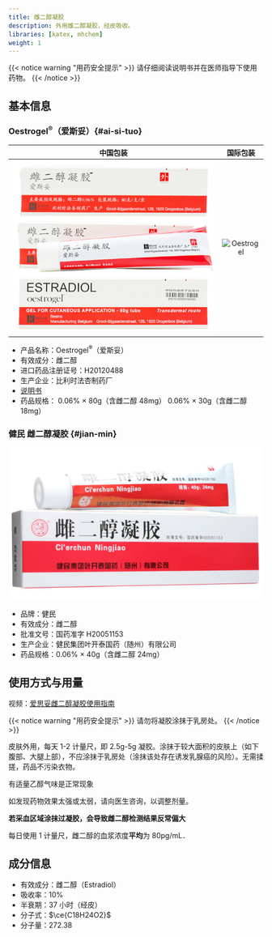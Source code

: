 ```yaml
---
title: 雌二醇凝胶
description: 外用雌二醇凝胶，经皮吸收。
libraries: [katex, mhchem]
weight: 1
---
```


{{< notice warning "用药安全提示" >}}
请仔细阅读说明书并在医师指导下使用药物。
{{< /notice >}}

## 基本信息

### Oestrogel<sup>&reg;</sup>（爱斯妥）{#ai-si-tuo}

|      中国包装       |     国际包装     |
| :-----------------: | :--------------------: |
|![Oestrogel](oestrogel.jpg)|![Oestrogel](/images/medicine/oestrogel/oestrogel-fr.jpg)|

- 产品名称：Oestrogel<sup>&reg;</sup>（爱斯妥）
- 有效成分：雌二醇
- 进口药品注册证号：H20120488
- 生产企业：比利时法杏制药厂
- [说明书](estradiol-gel.jpg)
- 药品规格：
  0.06% &times; 80g（含雌二醇 48mg）
  0.06% &times; 30g（含雌二醇 18mg）

### 健民 雌二醇凝胶 {#jian-min}

![国产](ningjiao.jpg)

- 品牌：健民
- 有效成分：雌二醇
- 批准文号：国药准字 H20051153
- 生产企业：健民集团叶开泰国药（随州）有限公司
- 药品规格：0.06% &times; 40g（含雌二醇 24mg）

## 使用方式与用量

视频：[爱思妥雌二醇凝胶使用指南](https://www.bilibili.com/video/BV1eq4y1U71L)

{{< notice warning "用药安全提示" >}}
请勿将凝胶涂抹于乳房处。
{{< /notice >}}

皮肤外用，每天 1-2 计量尺，即 2.5g-5g 凝胶。涂抹于较大面积的皮肤上（如下腹部、大腿上部），不应涂抹于乳房处（涂抹该处存在诱发乳腺癌的风险）。无需揉搓，药品不污染衣物。

有适量乙醇气味是正常现象

如发现药物效果太强或太弱，请向医生咨询，以调整剂量。

**若采血区域涂抹过凝胶，会导致雌二醇检测结果反常偏大**

每日使用 1 计量尺，雌二醇的血浆浓度**平均**为 80pg/mL．

## 成分信息

- 有效成分：雌二醇（Estradiol）
- 吸收率：10%
- 半衰期：37 小时（经皮）
- 分子式：$\ce{C18H24O2}$
- 分子量：272.38
